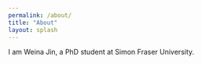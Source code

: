 ```yaml
---
permalink: /about/
title: "About"
layout: splash
---
```


I am Weina Jin, a PhD student at Simon Fraser University.
